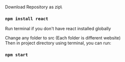 Download Repository as zip\
### `npm install react`
Run terminal if you don't have react installed globally

Change any folder to src (Each folder is different website)\
Then in project directory using terminal, you can run:
### `npm start`

